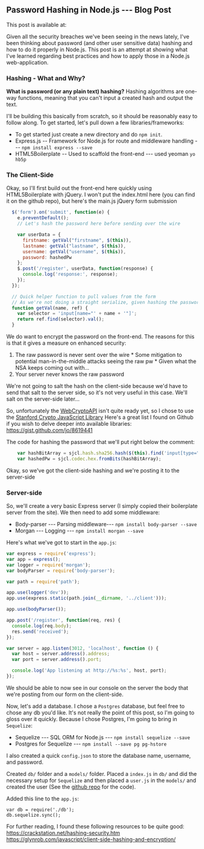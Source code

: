 Password Hashing in Node.js --- Blog Post
----

This post is available at: 

Given all the security breaches we've been seeing in the news lately, I've been thinking about password (and other user sensitive data) hashing and how to do it properly in Node.js.  This post is an attempt at showing what I've learned regarding best practices and how to apply those in a Node.js web-application.

### Hashing - What and Why?
**What is password (or any plain text) hashing?**
Hashing algorithms are one-way functions, meaning that you can't input a created hash and output the text. 

I'll be building this basically from scratch, so it should be reasonably easy to follow along.  To get started, let's pull down a few libraries/frameworks: 
* To get started just create a new directory and do `npm init`.
* Express.js -- Framework for Node.js for route and middleware handling --- `npm install express --save`
* HTML5Boilerplate -- Used to scaffold the front-end --- used yeoman `yo hb5p`

### The Client-Side
Okay, so I'll first build out the front-end here quickly using HTML5Boilerplate with jQuery.
I won't put the index.html here (you can find it on the github repo), but here's the main.js jQuery form submission

```js
  $('form').on('submit', function(e) {
    e.preventDefault();
    // Let's hash the password here before sending over the wire

    var userData = {
      firstname: getVal("firstname", $(this)),
      lastname: getVal("lastname", $(this)),
      username: getVal("username", $(this)),
      password: hashedPw
    }; 
    $.post('/register', userData, function(response) {
      console.log('response:', response);
    });
  });

  // Quick helper function to pull values from the form
  // As we're not doing a straight serialize, given hashing the password
  function getVal(name, ref) {
    var selector = 'input[name="' + name + '"]';
    return ref.find(selector).val();
  }
```

We do want to encrypt the password on the front-end.  The reasons for this is that it gives a measure on enhanced security: 
  1. The raw password is never sent over the wire
    * Some mitigation to potential man-in-the-middle attacks seeing the raw pw
    * Given what the NSA keeps coming out with...
  2. Your server never knows the raw password

We're not going to salt the hash on the client-side because we'd have to send that salt to the server side, so it's not very useful in this case.  We'll salt on the server-side later...

So, unfortunately the [WebCryptoAPI](https://developer.mozilla.org/en-US/docs/Web/API/Window/crypto) isn't quite ready yet, so I chose to use the [Stanford Crypto JavaScript Library](http://bitwiseshiftleft.github.io/sjcl/doc/)
Here's a great list I found on Github if you wish to delve deeper into available libraries: <https://gist.github.com/jo/8619441>

The code for hashing the password that we'll put right below the comment:

```js
    var hashBitArray = sjcl.hash.sha256.hash($(this).find('input[type="password"]').val());
    var hashedPw = sjcl.codec.hex.fromBits(hashBitArray);
```

Okay, so we've got the client-side hashing and we're posting it to the server-side

### Server-side
So, we'll create a very basic Express server (I simply copied their boilerplate server from the site).  We then need to add some middleware:
* Body-parser --- Parsing middleware--- `npm install body-parser --save`
* Morgan --- Logging --- `npm install morgan --save` 

Here's what we've got to start in the `app.js`:

```js
var express = require('express');
var app = express();
var logger = require('morgan');
var bodyParser = require('body-parser');

var path = require('path');

app.use(logger('dev'));
app.use(express.static(path.join(__dirname, '../client')));

app.use(bodyParser());

app.post('/register', function(req, res) {
  console.log(req.body);
  res.send('received');
});

var server = app.listen(3012, 'localhost', function () {
  var host = server.address().address;
  var port = server.address().port;

  console.log('App listening at http://%s:%s', host, port);
});
```

We should be able to now see in our console on the server the body that we're posting from our form on the client-side.

Now, let's add a database.  I chose a `Postgres` database, but feel free to chose any db you'd like.  It's not really the point of this post, so I'm going to gloss over it quickly. Because I chose Postgres, I'm going to bring in `Sequelize`:
* Sequelize --- SQL ORM for Node.js --- `npm install sequelize --save`
* Postgres for Sequelize --- `npm install --save pg pg-hstore`

I also created a quick `config.json` to store the database name, username, and password.

Created `db/` folder and a `models/` folder.  Placed a `index.js` in `db/` and did the necessary setup for `Sequelize` and then placed a `user.js` in the `models/` and created the user (See the [github repo](https://github.com/ralucas/nodejs-hashing) for the code).

Added this line to the `app.js`:

```
var db = require('./db');
db.sequelize.sync();
```

For further reading, I found these following resources to be quite good: 
<https://crackstation.net/hashing-security.htm>
<https://glynrob.com/javascript/client-side-hashing-and-encryption/>

